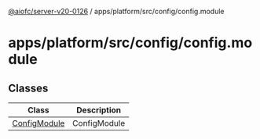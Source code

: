 [@aiofc/server-v20-0126](../../../../../index.md) / apps/platform/src/config/config.module

# apps/platform/src/config/config.module

## Classes

| Class | Description |
| ------ | ------ |
| [ConfigModule](classes/ConfigModule.md) | ConfigModule |
